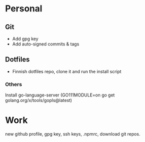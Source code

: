 # Personal

## Git
 - Add gpg key
 - Add auto-signed commits & tags

## Dotfiles
 - Finnish dotfiles repo, clone it and run the install script

### Others
Install go-language-server (GO111MODULE=on go get golang.org/x/tools/gopls@latest)

# Work
new github profile, gpg key, ssh keys, .npmrc, download git repos.